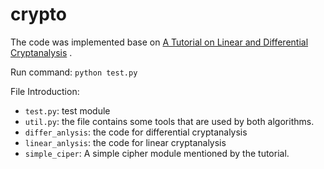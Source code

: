 # crypto

The code was implemented base
on [A Tutorial on Linear and Differential Cryptanalysis](https://ioactive.com/wp-content/uploads/2015/07/ldc_tutorial.pdf)
.

Run command: ```python test.py```

File Introduction:

- ```test.py```:  test module
- ```util.py```:  the file contains some tools that are used by both algorithms.
- ```differ_anlysis```: the code for differential cryptanalysis
- ```linear_anlysis```: the code for linear cryptanalysis
- ```simple_ciper```: A simple cipher module mentioned by the tutorial.

